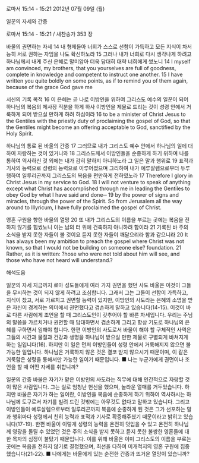 로마서 15:14 - 15:21 
2012년 07월 09일 (월)

일꾼의 자세와 간증



로마서 15:14 - 15:21 / 새찬송가 353 장


바울의 권면하는 자세
14 내 형제들아 너희가 스스로 선함이 가득하고 모든 지식이 차서 능히 서로 권하는 자임을 나도 확신하노라 15 그러나 내가 너희로 다시 생각나게 하려고 하나님께서 내게 주신 은혜로 말미암아 더욱 담대히 대략 너희에게 썼노니
14 I myself am convinced, my brothers, that you yourselves are full of goodness, complete in knowledge and competent to instruct one another. 15 I have written you quite boldly on some points, as if to remind you of them again, because of the grace God gave me

서신의 기록 목적
16 이 은혜는 곧 나로 이방인을 위하여 그리스도 예수의 일꾼이 되어 하나님의 복음의 제사장 직분을 하게 하사 이방인을 제물로 드리는 것이 성령 안에서 거룩하게 되어 받으실 만하게 하려 하심이라
16 to be a minister of Christ Jesus to the Gentiles with the priestly duty of proclaiming the gospel of God, so that the Gentiles might become an offering acceptable to God, sanctified by the Holy Spirit.

하나님의 통로 된 바울의 간증
17 그러므로 내가 그리스도 예수 안에서 하나님의 일에 대하여 자랑하는 것이 있거니와 18 그리스도께서 이방인들을 순종하게 하기 위하여 나를 통하여 역사하신 것 외에는 내가 감히 말하지 아니하노라 그 일은 말과 행위로 19 표적과 기사의 능력으로 성령의 능력으로 이루어졌으며 그리하여 내가 예루살렘으로부터 두루 행하여 일루리곤까지 그리스도의 복음을 편만하게 전하였노라
17 Therefore I glory in Christ Jesus in my service to God. 18 I will not venture to speak of anything except what Christ has accomplished through me in leading the Gentiles to obey God by what I have said and done─ 19 by the power of signs and miracles, through the power of the Spirit. So from Jerusalem all the way around to Illyricum, I have fully proclaimed the gospel of Christ.

영혼 구원을 향한 바울의 열망
20 또 내가 그리스도의 이름을 부르는 곳에는 복음을 전하지 않기를 힘썼노니 이는 남의 터 위에 건축하지 아니하려 함이라 21 기록된 바 주의 소식을 받지 못한 자들이 볼 것이요 듣지 못한 자들이 깨달으리라 함과 같으니라
20 It has always been my ambition to preach the gospel where Christ was not known, so that I would not be building on someone else? foundation. 21 Rather, as it is written: ?hose who were not told about him will see, and those who have not heard will understand.?

해석도움





일꾼의 자세  지금까지 로마 성도들에게 여러 가지 권면을 했던 사도 바울은 이것이 그들을 무시하는 것이 되지 않게 하려고 조심합니다. 그래서 그는 그들이 선함이 가득하고, 지식이 찼고, 서로 가르치고 권면할 능력이 있지만, 이방인의 사도라는 은혜의 소명을 받은 자신이 경계하는 의미에서 권면했다고 겸손하게 말하고 있습니다(14-15). 이것이 바로 다른 사람에게 조언을 할 때 그리스도인이 갖추어야 할 바른 자세입니다. 우리는 주님의 말씀을 가르치거나 권면할 때 담대하면서 겸손하게 그리고 항상 기도로 하나님의 은혜를 구하면서 임해야 합니다. 한편 이방인의 사도로서 바울이 해야 할 구체적인 사역은 그들의 시간과 물질과 건강과 생명을 하나님이 받으실 만한 제물로 구별되게 바쳐지게 하는 일입니다(16). 하지만 이 일은 먼저 이방인들이 성령 안에서 거룩해지지 않으면 불가능한 일입니다. 하나님은 거룩하지 않은 것은 결코 받지 않으시기 때문이며, 이 같은 거룩함은 성령을 통해서만 가능한 일이기 때문입니다.
■ 나는 누군가에게 권면이나 조언을 할 때 어떤 자세를 취합니까?

일꾼의 간증  바울은 자기가 맡은 이방인의 사도라는 직무에 대해 인간적으로 자랑할 것이 많은 사람입니다. 그는 실로 엄청난 헌신을 했으며, 놀라운 열매를 거두었습니다. 하지만 바울은 자기가 하는 일이란, 이방인을 복음에 순종하게 하기 위하여 역사하시는 하나님께 도구로서 자기를 빌려 드린 것밖에는 아무것도 없다고 말하고 있습니다. 그리고 이방인들이 예루살렘으로부터 일루리곤까지 복음에 순종하게 된 것은 그가 선포하는 말과 행위마다 성령께서 친히 능력과 표적과 기사로 확증해주셨기 때문이라고 밝히고 있습니다(17-19). 한편 바울이 이렇게 성령의 능력을 온전히 덧입을 수 있고 온전히 하나님께 영광을 돌릴 수 있었던 것은 주의 소식을 받지 못하고 듣지 못한 불쌍한 영혼들에 대한 목자의 심정이 불탔기 때문입니다. 이를 위해 바울은 이미 그리스도의 이름을 부르는 곳에는 복음을 전하지 않기로 결정했으며, 최선을 다하여 미개척지의 영혼 구원에 집중했습니다(21-22).
■ 나에게는 바울에게 있는 순전한 간증과 뜨거운 열망이 있습니까?